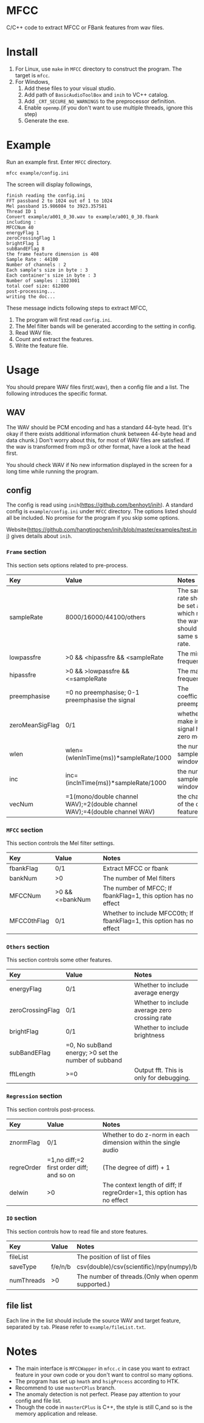 # MFCC

C/C++ code to extract MFCC or FBank features from wav files.


# Install
1. For Linux, use `make` in `MFCC` directory to construct the program. The target is `mfcc`.
2. For Windows, 
    1. Add these files to your visual studio.
    2. Add path of `BasicAudioToolBox` and `inih` to VC++ catalog.
    3. Add `_CRT_SECURE_NO_WARNINGS` to the preprocessor definition.
    4. Enable `openmp`.(if you don't want to use multiple threads, ignore this step)
    5. Generate the exe.

# Example

Run an example first. Enter `MFCC` directory.
```shell
mfcc example/config.ini
```

The screen will display followings,

```
finish reading the config.ini
FFT passband 2 to 1024 out of 1 to 1024
Mel passband 15.986084 to 3923.357581
Thread ID 1
Convert example/a001_0_30.wav to example/a001_0_30.fbank
including : 
MFCCNum 40
energyFlag 1
zeroCrossingFlag 1
brightFlag 1
subBandEFlag 8
the frame feature dimension is 408
Sample Rate : 44100
Number of channels : 2
Each sample's size in byte : 3
Each container's size in byte : 3
Number of samples : 1323001
total coef size: 612000
post-processing...
writing the doc...
```

These message indicts following steps to extract MFCC,

1. The program will first read `config.ini`. 
2. The Mel filter bands will be generated according to the setting in config.
3. Read WAV file.
4. Count and extract the features.
5. Write the feature file.

# Usage

You should prepare WAV files first(.wav), then a config file and a list. The following introduces the specific format.

## WAV

The WAV should be PCM encoding and has a standard 44-byte head. (It's okay if there exists additional information chunk between 44-byte head and data chunk.) Don't worry about this, for most of WAV files are satisfied. If the wav is transformed from mp3 or other format, have a look at the head first. 

You should check WAV if No new information displayed in the screen for a long time while running the program. 

## config

The config is read using `inih`(https://github.com/benhoyt/inih). A standard config is `example/config.ini` under `MFCC` directory. The options listed should all be included. No promise for the program if you skip some options.

Website(https://github.com/hangtingchen/inih/blob/master/examples/test.ini) gives details about `inih`.

### `Frame` section

This section sets options related to pre-process.

| Key | Value | Notes |
| :------| :------ | :------ |
| sampleRate | 8000/16000/44100/others | The sample rate should be set at first, which means the wav files should have same sample rate. |
| lowpassfre | >0 && <hipassfre && <sampleRate | The min frequency |
| hipassfre | >0 && >lowpassfre && <=sampleRate | The max frequency |
| preemphasise | =0 no preemphasise; 0-1 preemphasise the signal | The coefficient of preemphasise |
| zeroMeanSigFlag | 0/1 | whether to make input signal have a zero mean |
| wlen | wlen=(wlenInTime(ms))*sampleRate/1000 | the number of samples of window |
| inc | inc=(incInTime(ms))*sampleRate/1000 | the number of samples of window shift |
| vecNum | =1(mono/double channel WAV);=2(double channel WAV);=4(double channel WAV) | the channels of the output feature |

### `MFCC` section 

This section controls the Mel filter settings.

| Key | Value | Notes |
| :------| :------ | :------ |
| fbankFlag | 0/1 | Extract MFCC or fbank |
| bankNum | >0 | The number of Mel filters |
| MFCCNum | >0 && <=bankNum | The number of MFCC; If fbankFlag=1, this option has no effect |
| MFCC0thFlag | 0/1 | Whether to include MFCC0th; If fbankFlag=1, this option has no effect |

### `Others` section

This section controls some other features.

| Key | Value | Notes |
| :------| :------ | :------ |
| energyFlag | 0/1 | Whether to include average energy |
| zeroCrossingFlag | 0/1 | Whether to include average zero crossing rate |
| brightFlag | 0/1 | Whether to include brightness |
| subBandEFlag | =0, No subBand energy; >0 set the number of subband | |
| fftLength |  >=0 | Output fft. This is only for debugging. |

### `Regression` section

This section controls post-process.

| Key | Value | Notes |
| :------| :------ | :------ |
| znormFlag | 0/1 | Whether to do z-norm in each dimension within the single audio |
| regreOrder | =1,no diff;=2 first order diff; and so on | (The degree of diff) + 1 |
| delwin | >0 | The context length of diff; If regreOrder=1, this option has no effect |

### `IO` section

This section controls how to read file and store features.

| Key | Value | Notes |
| :------| :------ | :------ |
| fileList | | The position of list of files |
| saveType | f/e/n/b | csv(double)/csv(scientific)/npy(numpy)/binary |
| numThreads | >0 | The number of threads.(Only when openmp is supported.) |

## file list

Each line in the list should include the source WAV and target feature, separated by `tab`. Please refer to `example/fileList.txt`.

# Notes

+ The main interface is `MFCCWapper` in `mfcc.c` in case you want to extract feature in your own code or you don't want to control so many options. 
+ The program has set up `hmath` and `hsigProcess` according to HTK.
+ Recommend to use `masterCPlus` branch.
+ The anomaly detection is not perfect. Please pay attention to your config and file list.
+ Though the code in `masterCPlus` is C++, the style is still C,and so is the memory application and release.
